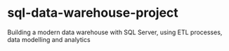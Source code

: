# sql-data-warehouse-project
Building a modern data warehouse with SQL Server, using ETL processes, data modelling and analytics
